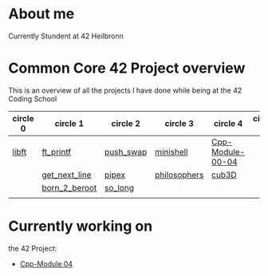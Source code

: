 # About me

Currently Stundent at 42 Heilbronn

# Common Core 42 Project overview

This is an overview of all the projects I have done while being at the 42 Coding School

| circle 0 | circle 1 | circle 2 | circle 3 | circle 4 | circle 5 | circle 6 |
|----------|----------|----------|----------|----------|----------|----------|
| [libft](https://github.com/dhuss42/libft.git)    | [ft_printf](https://github.com/dhuss42/ft_printf.git)  | [push_swap](https://github.com/dhuss42/push_swap.git)   | [minishell](https://github.com/dhuss42/minishell.git)   | [Cpp-Module-00-04](https://github.com/dhuss42/Cpp-Module-00-04)   |    |
|     | [get_next_line](https://github.com/dhuss42/get_next_line.git)   | [pipex](https://github.com/dhuss42/pipex.git)   |[philosophers](https://github.com/dhuss42/philo)| [cub3D](https://github.com/maustel/cub3d)   |    |    |    |
|     | [born_2_beroot](https://github.com/dhuss42/Born2beRoot/tree/main)   | [so_long](https://github.com/dhuss42/so_long.git)   ||     |   |    |   |
||||||||

# Currently working on
the 42 Project:
- [Cpp-Module 04](https://github.com/dhuss42/cpp04)

